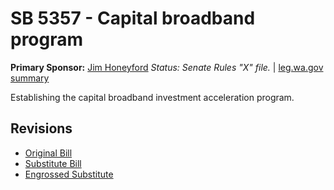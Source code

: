 # SB 5357 - Capital broadband program
**Primary Sponsor:** [Jim Honeyford](/person/leg/jim.honeyford.md)
*Status: Senate Rules "X" file.* | [leg.wa.gov summary](https://app.leg.wa.gov/billsummary?BillNumber=5357&Year=2021)

Establishing the capital broadband investment acceleration program.

## Revisions
* [Original Bill](1/)
* [Substitute Bill](S/)
* [Engrossed Substitute](S.E/)